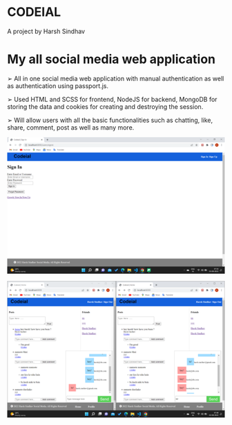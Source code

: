 # CODEIAL
A project by Harsh Sindhav

# My all social media web application

➢	All in one social media web application with manual authentication as well as authentication using passport.js.

➢	Used HTML and SCSS for frontend, NodeJS for backend, MongoDB for storing the data and cookies for creating and destroying the session.

➢	Will allow users with all the basic functionalities such as chatting, like, share, comment, post as well as many more.   

![](Screenshot%20(109).png)

![](Screenshot%20(110).png)
